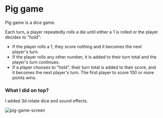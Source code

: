 # Pig game

Pig game is a dice game.

Each turn, a player repeatedly rolls a die until either a 1 is rolled or the player decides to "hold":
- If the player rolls a 1, they score nothing and it becomes the next player's turn.
- If the player rolls any other number, it is added to their turn total and the player's turn continues.
- If a player chooses to "hold", their turn total is added to their score, and it becomes the next player's turn.
The first player to score 100 or more points wins.

### What I did on top?

I added 3d rotate dice and sound effects.

 ![pig-game-screen](https://user-images.githubusercontent.com/112644662/235522271-f2892511-2135-40c7-8aa0-327d39097029.JPG)
